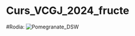 # Curs_VCGJ_2024_fructe
#Rodia:
![Pomegranate_DSW](https://github.com/beluflorentina/Curs_VCGJ_2024_fructe/assets/169394141/51fa32a2-96cc-48dc-8605-e8da37f5402d)
